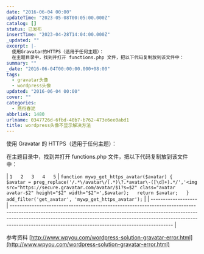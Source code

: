 ```yaml
---
date: "2016-06-04 00:00"
updateTime: "2023-05-08T00:05:00.000Z"
catalog: []
status: 已发布
insertTime: "2023-04-28T14:04:00.000Z"
_updated: ""
excerpt: |-
  使用Gravatar的HTTPS（适用于任何主题）：
  在主题目录中，找到并打开 functions.php 文件，把以下代码复制放到该文件中：
summary: ""
_date: "2016-06-04T00:00:00.000+08:00"
tags:
  - gravatar头像
  - wordpress头像
updated: "2016-06-04 00:00"
cover: ""
categories:
  - 燕衔春泥
abbrlink: 1480
urlname: 0347726d-6fbd-40b7-b762-473e6ee0abd1
title: wordpress头像不显示解决方法
---
```


使用 Gravatar 的 HTTPS（适用于任何主题）：

在主题目录中，找到并打开 functions.php 文件，把以下代码复制放到该文件中：

| `1  
2  
3  
4  
5` | `function mywp_get_https_avatar($avatar) {  
$avatar = preg_replace('/.*\/avatar\/(.*)\?.*avatar\-([\d]+).*/','<img src="https://secure.gravatar.com/avatar/$1?s=$2" class="avatar avatar-$2" height="$2" width="$2">',$avatar);  
return $avatar;  
}  
add_filter('get_avatar', 'mywp_get_https_avatar');` |
| ------------------- | ------------------------------------------------------------------------------------------------------------------------------------------------------------------------------------------------------------------------------------------------------------------------------------------------------------ |

参考资料 [http://www.wpyou.com/wordpress-solution-gravatar-error.html](http://www.wpyou.com/wordpress-solution-gravatar-error.html)
